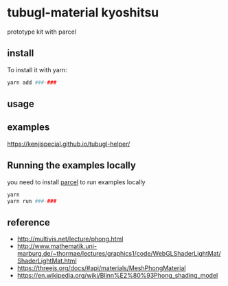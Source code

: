 # tubugl-material kyoshitsu


prototype kit with parcel

## install

To install it with yarn:

```sh
yarn add ###-###
```

## usage


## examples

https://kenjispecial.github.io/tubugl-helper/

## Running the examples locally

you need to install [parcel](https://github.com/parcel-bundler/parcel) to run examples locally

```sh
yarn
yarn run ###-###
```

[npm-image]: https://img.shields.io/npm/v/###-###.svg?style=flat-square
[npm-url]: https://www.npmjs.com/package/###-###
 
## reference

 

- http://multivis.net/lecture/phong.html
- http://www.mathematik.uni-marburg.de/~thormae/lectures/graphics1/code/WebGLShaderLightMat/ShaderLightMat.html
- https://threejs.org/docs/#api/materials/MeshPhongMaterial
- https://en.wikipedia.org/wiki/Blinn%E2%80%93Phong_shading_model